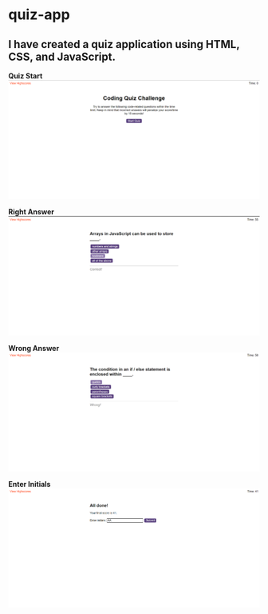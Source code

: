 # quiz-app

## I have created a quiz application using HTML, CSS, and JavaScript.

**Quiz Start**
![Quiz Start](assets/screenshots/start.png)

**Right Answer**
![Right Answer](assets/screenshots/right-answer.png)

**Wrong Answer**
![Wrong Answer](assets/screenshots/wrong-answer.png)

**Enter Initials**
![Enter Initials](assets/screenshots/enter-intials.png)
